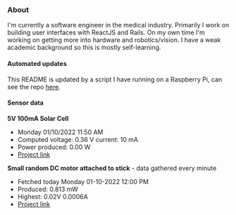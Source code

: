 ### About
I'm currently a software engineer in the medical industry. Primarily I work on building user interfaces with ReactJS and Rails. On my own time I'm working on getting more into hardware and robotics/vision. I have a weak academic background so this is mostly self-learning.

#### Automated updates
This README is updated by a script I have running on a Raspberry Pi, can see the repo [here](https://github.com/jdc-cunningham/raspi-git-repo-updater).

#### Sensor data
**5V 100mA Solar Cell**
- Monday 01/10/2022 11:50 AM
- Computed voltage: 0.36 V current: 10 mA
- Power produced: 0.00 W
- [Project link](https://github.com/jdc-cunningham/raspisolarplotter)

**Small random DC motor attached to stick** - data gathered every minute
- Fetched today Monday 01-10-2022 12:00 PM
- Produced: 0.813 mW
- Highest: 0.02V 0.0006A
- [Project link](https://github.com/jdc-cunningham/turbine-raspi)